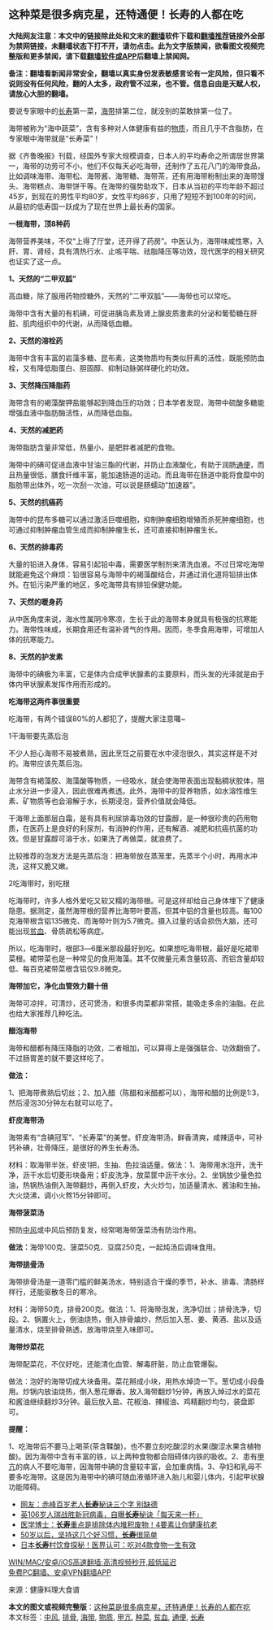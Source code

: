  <h2>这种菜是很多病克星，还特通便！长寿的人都在吃</h2> <p class="notice"><b>大陆网友注意：本文中的链接除此处和文末的<a href="https://github.com/bannedbook/fanqiang" >翻墙</a>软件下载和<a href="https://github.com/killgcd/justmysocks/blob/master/README.md">翻墙推荐</a>链接外全部为禁网链接，未翻墙状态下打不开，请勿点击。此为文字版禁闻，欲看图文视频完整版和更多禁闻，请下载<a href="https://github.com/bannedbook/fanqiang">翻墙软件或APP</a>后翻墙上禁闻网。</p><p>备注：翻墙看新闻非常安全，翻墙以真实身份发表敏感言论有一定风险，但只看不说则没有任何风险，翻的人太多，政府管不过来，也不管。信息自由是天赋人权，请放心大胆的翻墙。</b></p>  <div class="entry"> <p>要说专家眼中的<a href="https://www.bannedbook.org/bnews/tag/%e9%95%bf%e5%af%bf/" class="st_tag internal_tag" rel="tag" title="标签 长寿 下的日志">长寿</a>第一菜，<a href="https://www.bannedbook.org/bnews/tag/%E6%B5%B7%E5%B8%A6/" class="st_tag internal_tag" rel="tag" title="标签 海带 下的日志">海带</a>排第二位，就没别的菜敢排第一位了。</p> <p>海带被称为“海中蔬菜”，含有多种对人体健康有益的<a href="https://www.bannedbook.org/bnews/tag/%E7%89%A9%E8%B4%A8/" class="st_tag internal_tag" rel="tag" title="标签 物质 下的日志">物质</a>，而且几乎不含脂肪，在专家眼中海带就是“长寿菜”！</p> <p>据《齐鲁晚报》刊载，经国外专家大规模调查，日本人的平均寿命之所谓居世界第一，海带的功劳可不小，他们不仅每天必吃海带，还制作了五花八门的海带食品，比如调味海带、海带松、海带酱、海带糖、海带茶，还有用海带粉制出来的海带馒头、海带糕点、海带饼干等。在海带的强势助攻下，日本从当初的平均年龄不超过45岁，到现在的男性平均80岁，女性平均86岁，只用了短短不到100年的时间，从最初的低寿国一跃成为了现在世界上最长寿的国家。</p> <p><strong>一根海带，顶8种药</strong></p> <p>海带营养美味，不仅“上得了厅堂，还开得了药房”。中医认为，海带味咸性寒，入肝、胃、肾经，具有清热行水、止咳平喘、祛脂降压等功效，现代医学的相关研究也证实了这一点。</p> <p><strong>1、天然的“二甲双胍”</strong></p> <p>高血糖，除了服用药物控糖外，天然的“二甲双胍”——海带也可以常吃。</p> <p>海带中含有大量的有机碘，可促进胰岛素及肾上腺皮质激素的分泌和葡萄糖在肝脏、肌肉组织中的代谢，从而降低血糖。</p> <p><strong>2、天然的溶栓药</strong></p> <p>海带中含有丰富的岩藻多糖、昆布素，这类物质均有类似肝素的活性，既能预防血栓，又有降低脂蛋白、胆固醇、抑制动脉粥样硬化的功效。</p> <p><strong>3、天然降压降脂药</strong></p> <p>海带含有的褐藻酸钾盐能够起到降血压的功效；日本学者发现，海带中硫酸多糖能增强血液中脂肪酶活性，从而降低血脂。</p> <p><strong>4、天然的减肥药</strong></p>  <p>海带脂肪含量非常低，热量小，是肥胖者减肥的食物。</p> <p>海带中的碘可促进血液中甘油三酯的代谢，并防止血液酸化，有助于润肠<a href="https://www.bannedbook.org/bnews/tag/%E9%80%9A%E4%BE%BF/" class="st_tag internal_tag" rel="tag" title="标签 通便 下的日志">通便</a>，而且热量很低，膳食纤维丰富，能加速肠道的运动。而且海带在肠道中能将食糜中的脂肪带出体外，吃一次刮一次油，可以说是肠蠕动“加速器”。</p> <p><strong>5、天然的抗癌药</strong></p> <p>海带中的昆布多糖可以通过激活巨噬细胞，抑制肿瘤细胞增殖而杀死肿瘤细胞，也可通过抑制肿瘤血管生成而抑制肿瘤生长，还可直接抑制肿瘤生长。</p> <p><strong>6、天然的排毒药</strong></p> <p>大量的铅进入身体，容易引起铅中毒，需要医学制剂来清洗血液。不过日常吃海带就能避免这个麻烦：铅很容易与海带中的褐藻酸结合，并通过消化道将铅排出体外。在铅污染严重的地区，多吃海带具有排铅保健功能。</p> <p><strong>7、天然的暖身药</strong></p> <p>从中医角度来说，海水性属阴冷寒凉，生长于此的海带本身就具有极强的抗寒能力。海带性味咸，长期食用还有温补肾气的作用。因而，冬季食用海带，可增加人体的抗寒能力。</p> <p><strong>8、天然的护发素</strong></p> <p>海带中的碘极为丰富，它是体内合成甲状腺素的主要原料，而头发的光泽就是由于体内甲状腺素发挥作用而形成的。</p> <p><strong>吃海带这两件事很重要</strong></p> <p>吃海带，有两个错误80%的人都犯了，提醒大家注意囖~</p> <p>1干海带要先蒸后泡</p>  <p>不少人担心海带不易被煮熟，因此烹饪之前要在水中浸泡很久，其实这样是不对的。海带应该先蒸后泡。</p> <p>海带含有褐藻胶、海藻酸等物质，一经吸水，就会使海带表面出现黏稠状胶体，阻止水分进一步浸入，因此很难再煮透。此外，海带中的营养物质，如水溶性维生素、矿物质等也会溶解于水，长期浸泡，营养价值就会降低。</p> <p>干海带上面那层白霜，是有具有利尿排毒功效的甘露醇，是一种很珍贵的药用物质，在医药上是良好的利尿剂，有消肿的作用，还有解酒、减肥和抗癌抗菌的功效。但是甘露醇可溶于水，如果洗了再做菜，就浪费了。</p> <p>比较推荐的泡发方法是先蒸后泡：把海带放在蒸笼里，先蒸半个小时，再用水冲洗，这样又脆又嫩。</p> <p>2吃海带时，别吃根</p> <p>吃海带时，许多人格外爱吃又软又糯的海带根。可是这样却给自己身体埋下了健康隐患。据测定，虽然海带根的营养比海带叶要高，但其中铝的含量也较高。每100克海带根含铝135微克、而海带叶则为5.7微克。摄入过量的话会损伤大脑，还可能出现<a href="https://www.bannedbook.org/bnews/tag/%E8%B4%AB%E8%A1%80/" class="st_tag internal_tag" rel="tag" title="标签 贫血 下的日志">贫血</a>、骨质疏松等病症。</p> <p>所以，吃海带时，根部3―6厘米那段最好别吃。如果想吃海带根，最好是吃裙带菜根。裙带菜也是一种常见的食用海藻。其不仅微量元素含量较高、而铝含量却较低、每百克裙带菜根含铝仅9.8微克。</p> <p><strong>海带加它，净化血管效力翻十倍</strong></p> <p>海带可凉拌，可清炒，还可煲汤，和很多肉菜都非常搭，能吸走多余的油脂。在此也给大家推荐几种吃法。</p> <p><strong>醋泡海带</strong></p> <p>海带和醋都有降压降脂的功效，二者相加，可以算得上是强强联合、功效翻倍了。不过肠胃差的就不要这样吃了。</p> <p><strong>做法：</strong></p> <p>1、把海带煮熟后切丝；2、加入醋（陈醋和米醋都可以），海带和醋的比例是1:3，然后浸泡30分钟左右就可以吃了。</p>  <p><strong>虾皮海带汤</strong></p> <p>海带素有“含碘冠军”、“长寿菜”的美誉。虾皮海带汤，鲜香清爽，咸辣适中，可补钙补碘，壮骨降压，是很好的养生长寿汤。</p> <p>材料：取海带半张，虾皮1把，生抽、色拉油适量。做法：1、海带用水泡开，洗干净，沥干水后切菱形块备用；虾皮洗净，放菜筐中沥干水分。2、坐锅放少量色拉油，热锅热油倒入海带翻炒，再倒入虾皮，大火炒匀，加适量清水、酱油和生抽，大火烧沸，调小火熬15分钟即可。</p> <p><strong>海带菠菜汤</strong></p> <p>预防<a href="https://www.bannedbook.org/bnews/tag/%E4%B8%AD%E9%A3%8E/" class="st_tag internal_tag" rel="tag" title="标签 中风 下的日志">中风</a>或中风后预防复发，经常喝海带菠菜汤有防治作用。</p> <p><strong>做法：</strong>海带100克、菠菜50克、豆腐250克，一起炖汤后调味食用。</p> <p><strong>海带<a href="https://www.bannedbook.org/bnews/tag/%e6%8e%92%e9%aa%a8/" class="st_tag internal_tag" rel="tag" title="标签 排骨 下的日志">排骨</a>汤</strong></p> <p>海带排骨汤是一道零门槛的鲜美汤水，特别适合干燥的季节，补水、排毒、清肠样样行，还能驱散冬日的寒冷。</p> <p>材料：海带50克，排骨200克。做法：1、将海带泡发，洗净切丝；排骨洗净，切段。2、锅置火上，倒油烧热，倒入排骨煸炒，然后加入葱、姜、黄酒、盐以及适量清水，烧至排骨熟透，放海带烧至入味即可。</p> <p><strong>海带炒菜花</strong></p> <p>海带配菜花，不仅好吃，还能清化血管、解毒肝脏，防止血管爆裂。</p> <p>做法：泡好的海带切成大块备用。菜花掰成小块，用热水焯烫一下。葱切成小段备用。炒锅内放油烧热，倒入葱花爆香。放入海带翻炒1分钟，再放入焯过水的菜花和酱油继续翻炒3分钟。最后放入盐、花椒油、辣椒油、鸡精翻炒均匀，装盘即可。</p> <p><strong>提醒：</strong></p>  <p>1、吃海带后不要马上喝茶(茶含鞣酸)，也不要立刻吃酸涩的水果(酸涩水果含植物酸)。因为海带中含有丰富的铁，以上两种食物都会阻碍体内铁的吸收。2、患有<a href="https://www.bannedbook.org/bnews/tag/%e7%94%b2%e4%ba%a2/" class="st_tag internal_tag" rel="tag" title="标签 甲亢 下的日志">甲亢</a>的病人不要吃海带，因海带中碘的含量较丰富，会加重病情。3、孕妇和乳母不要多吃海带。这是因为海带中的碘可随血液循环进入胎儿和婴儿体内，引起甲状腺功能障碍。</p> <ul class='op-related-articles' title='相关阅读'> <li><a href='https://www.bannedbook.org/bnews/bannedvideo/20210201/1479213.html' target='_blank'>网友：赤峰百岁老人<b>长寿</b>秘诀三个字 别缺德</a></li> <li><a href='https://www.bannedbook.org/bnews/health/20210201/1478962.html' target='_blank'>英106岁人瑞战胜新冠病毒，自曝<b>长寿</b>秘诀「每天来一杯」</a></li> <li><a href='https://www.bannedbook.org/bnews/health/20210201/1478923.html' target='_blank'>医学博士：<b>长寿</b>重点是排除体内堆积废物！4要素让你健康抗老</a></li> <li><a href='https://www.bannedbook.org/bnews/health/20210201/1478830.html' target='_blank'>50岁以后，坚持这几个好习惯，<b>长寿</b>很简单</a></li> <li><a href='https://www.bannedbook.org/bnews/health/20210131/1478420.html' target='_blank'>日本<b>长寿</b>村饮食探秘！医界认可：吃对4款食物一生有效</a></li> </ul> <p class="texttj"> <a href="https://github.com/bannedbook/fanqiang/wiki/V2ray%E6%9C%BA%E5%9C%BA" target="_blank">WIN/MAC/安卓/iOS高速翻墙:高清视频秒开,超低延迟</a><br/> <a href="https://github.com/bannedbook/fanqiang/wiki/%E7%A6%81%E9%97%BB%E7%BD%91%E5%AE%89%E5%8D%93%E7%BF%BB%E5%A2%99%E6%96%B0%E9%97%BBAPP" target="_blank">免费PC翻墙、安卓VPN翻墙APP</a></p><p> 来源：健康料理大食谱 </p><a name='sharetosocial'></a>       <div><b>本文的图文或视频完整版</b>：<a href='https://www.bannedbook.org/bnews/health/20210203/1480351.html'>这种菜是很多病克星，还特通便！长寿的人都在吃</a></div>  </div><!--END ENTRY--> <div class="postfooter"> <div>本文标签：<a href="https://www.bannedbook.org/bnews/tag/%E4%B8%AD%E9%A3%8E/" rel="tag">中风</a>, <a href="https://www.bannedbook.org/bnews/tag/%e6%8e%92%e9%aa%a8/" rel="tag">排骨</a>, <a href="https://www.bannedbook.org/bnews/tag/%E6%B5%B7%E5%B8%A6/" rel="tag">海带</a>, <a href="https://www.bannedbook.org/bnews/tag/%E7%89%A9%E8%B4%A8/" rel="tag">物质</a>, <a href="https://www.bannedbook.org/bnews/tag/%e7%94%b2%e4%ba%a2/" rel="tag">甲亢</a>, <a href="https://www.bannedbook.org/bnews/tag/%E7%A7%8D%E8%8F%9C/" rel="tag">种菜</a>, <a href="https://www.bannedbook.org/bnews/tag/%E8%B4%AB%E8%A1%80/" rel="tag">贫血</a>, <a href="https://www.bannedbook.org/bnews/tag/%E9%80%9A%E4%BE%BF/" rel="tag">通便</a>, <a href="https://www.bannedbook.org/bnews/tag/%e9%95%bf%e5%af%bf/" rel="tag">长寿</a></div>  </div><!--END POSTFOOTER--> 